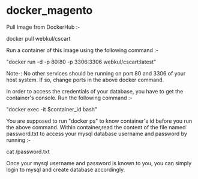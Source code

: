 # docker_magento

Pull Image from DockerHub :-

docker pull webkul/cscart

Run a container of this image using the following command :-

"docker run -d -p 80:80 -p 3306:3306 webkul/cscart:latest"

Note-: No other services should be running on port 80 and 3306 of your host system. If so, change ports in the above docker command.

In order to access the credentials of your database, you have to get the container's console. Run the following command :-

"docker exec -it $container_id bash"

You are supposed to run "docker ps" to know container's id before you run the above command. Within container,read the content of the file named password.txt to access your mysql database username and password by running :-

cat /password.txt

Once your mysql username and password is known to you, you can simply login to mysql and create database accordingly.
